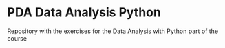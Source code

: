 # PDA Data Analysis Python
Repository with the exercises for the Data Analysis with Python part of the course
